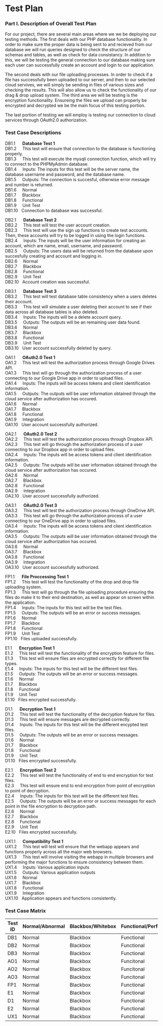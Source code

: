 # Test Plan

### Part I. Description of Overall Test Plan
For our project, there are several main areas where we we be deploying our testing methods. The first deals with our PHP database functionality. In order to make sure the proper data is being sent to and recieved from our database we will run queries designed to check the structure of our schemas and tables, as well as check for data consistancy. In addition to this, we will be testing the general connection to our database making sure each user can successfully create an account and login to our application. 

The second deals with our file uploading processes. In order to check if a file has successfully been uploaded to our server, and then to our selected cloud servives, we will simply be sending in files of various sizes and checking the results. This will also allow us to check the functionality of our drag & drop upload system. The third area we will be testing is the encryption functionality. Ensureing the files we upload can properly be encrypted and decrypted we be the main focus of this testing portion.

The last portion of testing we will employ is testing our connection to cloud services through OAuth2.0 authorization.

### Test Case Descriptions
DB1.1   &nbsp;&nbsp;&nbsp;&nbsp;&nbsp;**Database Test 1**<br />
DB1.2   &nbsp;&nbsp;&nbsp;&nbsp;This test will ensure that connection to the database is functioning properly.<br />
DB1.3   &nbsp;&nbsp;&nbsp;&nbsp;This test will execute the mysqli connection function, which will try to connect to the PHPMyAdmin database.<br />
DB1.4   &nbsp;&nbsp;&nbsp;&nbsp;Inputs: The inputs for this test will be the server name, the database username and password, and the database name.<br />
DB1.5   &nbsp;&nbsp;&nbsp;&nbsp;Outputs: The connection is succesful, otherwise error message and number is returned.<br />
DB1.6   &nbsp;&nbsp;&nbsp;&nbsp;Normal<br />
DB1.7   &nbsp;&nbsp;&nbsp;&nbsp;Blackbox<br />
DB1.8   &nbsp;&nbsp;&nbsp;&nbsp;Functional<br />
DB1.9   &nbsp;&nbsp;&nbsp;&nbsp;Unit Test<br />
DB1.10   &nbsp;&nbsp;Connection to database was successful.<br />

DB2.1   &nbsp;&nbsp;&nbsp;&nbsp;&nbsp;**Database Test 2**<br />
DB2.2   &nbsp;&nbsp;&nbsp;&nbsp;This test will test the user account creation.<br />
DB2.3   &nbsp;&nbsp;&nbsp;&nbsp;This test will use the sign up functions to create test accounts. Then, these accounts will try to be logged in using the login functions.<br />
DB2.4   &nbsp;&nbsp;&nbsp;&nbsp;Inputs: The inputs will be the user information for creating an account, which are name, email, username, and password.<br />
DB2.5   &nbsp;&nbsp;&nbsp;&nbsp;Outputs: The users data will be returned from the database upon succesfully creating and account and logging in.<br /> 
DB2.6   &nbsp;&nbsp;&nbsp;&nbsp;Normal<br />
DB2.7   &nbsp;&nbsp;&nbsp;&nbsp;Blackbox<br />
DB2.8   &nbsp;&nbsp;&nbsp;&nbsp;Functional<br />
DB2.9   &nbsp;&nbsp;&nbsp;&nbsp;Unit Test<br />
DB2.10   &nbsp;&nbsp;Account creation was successful.<br />

DB3.1   &nbsp;&nbsp;&nbsp;&nbsp;&nbsp;**Database Test 3**<br />
DB3.2   &nbsp;&nbsp;&nbsp;&nbsp;This test will test database table consistency when a users deletes their account.<br />
DB3.3   &nbsp;&nbsp;&nbsp;&nbsp;This test will simulate a user deleting their account to see if their data across all database tables is also deleted.<br />
DB3.4   &nbsp;&nbsp;&nbsp;&nbsp;Inputs: The inputs will be a delete account query.<br />
DB3.5   &nbsp;&nbsp;&nbsp;&nbsp;Outputs: The outputs will be an remaining user data found.<br />
DB3.6   &nbsp;&nbsp;&nbsp;&nbsp;Normal<br />
DB3.7   &nbsp;&nbsp;&nbsp;&nbsp;Blackbox<br />
DB3.8   &nbsp;&nbsp;&nbsp;&nbsp;Functional<br />
DB3.9   &nbsp;&nbsp;&nbsp;&nbsp;Unit Test<br />
DB3.10   &nbsp;&nbsp;User account successfully deleted by query.<br />

OA1.1   &nbsp;&nbsp;&nbsp;&nbsp;&nbsp;**OAuth2.0 Test 1**<br />
OA1.2   &nbsp;&nbsp;&nbsp;&nbsp;This test will test the authorization process through Google Drives API.<br />
OA1.3   &nbsp;&nbsp;&nbsp;&nbsp;This test will go through the authorization process of a user connecting to our Google Drive app in order to upload files.<br />
OA1.4   &nbsp;&nbsp;&nbsp;&nbsp;Inputs: The inputs will be access tokens and client identification information.<br />
OA1.5   &nbsp;&nbsp;&nbsp;&nbsp;Outputs: The outputs will be user information obtained through the cloud service after authorization has occured.<br />
OA1.6   &nbsp;&nbsp;&nbsp;&nbsp;Normal<br />
OA1.7   &nbsp;&nbsp;&nbsp;&nbsp;Blackbox<br />
OA1.8   &nbsp;&nbsp;&nbsp;&nbsp;Functional<br />
OA1.9   &nbsp;&nbsp;&nbsp;&nbsp;Integration<br />
OA1.10   &nbsp;&nbsp;User account successfully authorized.<br />

OA2.1   &nbsp;&nbsp;&nbsp;&nbsp;&nbsp;**OAuth2.0 Test 2**<br />
OA2.2   &nbsp;&nbsp;&nbsp;&nbsp;This test will test the authorization process through Dropbox API.<br />
OA2.3   &nbsp;&nbsp;&nbsp;&nbsp;This test will go through the authorization process of a user connecting to our Dropbox app in order to upload files.<br />
OA2.4   &nbsp;&nbsp;&nbsp;&nbsp;Inputs: The inputs will be access tokens and client identification information.<br />
OA2.5   &nbsp;&nbsp;&nbsp;&nbsp;Outputs: The outputs will be user information obtained through the cloud service after authorization has occured.<br />
OA2.6   &nbsp;&nbsp;&nbsp;&nbsp;Normal<br />
OA2.7   &nbsp;&nbsp;&nbsp;&nbsp;Blackbox<br />
OA2.8   &nbsp;&nbsp;&nbsp;&nbsp;Functional<br />
OA2.9   &nbsp;&nbsp;&nbsp;&nbsp;Integration<br />
OA2.10   &nbsp;&nbsp;User account successfully authorized.<br />

OA3.1   &nbsp;&nbsp;&nbsp;&nbsp;&nbsp;**OAuth2.0 Test 3**<br />
OA3.2   &nbsp;&nbsp;&nbsp;&nbsp;This test will test the authorization process through OneDrive API.<br />
OA3.3   &nbsp;&nbsp;&nbsp;&nbsp;This test will go through the authorization process of a user connecting to our OneDrive app in order to upload files.<br />
OA3.4   &nbsp;&nbsp;&nbsp;&nbsp;Inputs: The inputs will be access tokens and client identification information.<br />
OA3.5   &nbsp;&nbsp;&nbsp;&nbsp;Outputs: The outputs will be user information obtained through the cloud service after authorization has occured.<br />
OA3.6   &nbsp;&nbsp;&nbsp;&nbsp;Normal<br />
OA3.7   &nbsp;&nbsp;&nbsp;&nbsp;Blackbox<br />
OA3.8   &nbsp;&nbsp;&nbsp;&nbsp;Functional<br />
OA3.9   &nbsp;&nbsp;&nbsp;&nbsp;Integration<br />
OA3.10   &nbsp;&nbsp;User account successfully authorized.<br />

FP1.1   &nbsp;&nbsp;&nbsp;&nbsp;&nbsp;**File Proccessing Test 1**<br />
FP1.2   &nbsp;&nbsp;&nbsp;&nbsp;This test will test the functionality of the drop and drop file uploading system.<br />
FP1.3   &nbsp;&nbsp;&nbsp;&nbsp;This test will go through the file uploading procedure ensuring the files do make it to their end destination, as well as appear on screen within the application.<br />
FP1.4   &nbsp;&nbsp;&nbsp;&nbsp;Inputs: The inputs for this test will be the test files.<br />
FP1.5   &nbsp;&nbsp;&nbsp;&nbsp;Outputs: The outputs will be an error or success messages.<br />
FP1.6   &nbsp;&nbsp;&nbsp;&nbsp;Normal<br />
FP1.7   &nbsp;&nbsp;&nbsp;&nbsp;Blackbox<br />
FP1.8   &nbsp;&nbsp;&nbsp;&nbsp;Functional<br />
FP1.9   &nbsp;&nbsp;&nbsp;&nbsp;Unit Test<br />
FP1.10   &nbsp;&nbsp;Files uploaded successfully.<br />

E1.1   &nbsp;&nbsp;&nbsp;&nbsp;&nbsp;**Encryption Test 1**<br />
E1.2   &nbsp;&nbsp;&nbsp;&nbsp;This test will test the functionality of the encryption feature for files.<br />
E1.3   &nbsp;&nbsp;&nbsp;&nbsp;This test will ensure files are encrypted correctly for different file types.<br />
E1.4   &nbsp;&nbsp;&nbsp;&nbsp;Inputs: The inputs for this test will be the different test files.<br />
E1.5   &nbsp;&nbsp;&nbsp;&nbsp;Outputs: The outputs will be an error or success messages.<br />
E1.6   &nbsp;&nbsp;&nbsp;&nbsp;Normal<br />
E1.7   &nbsp;&nbsp;&nbsp;&nbsp;Blackbox<br />
E1.8   &nbsp;&nbsp;&nbsp;&nbsp;Functional<br />
E1.9   &nbsp;&nbsp;&nbsp;&nbsp;Unit Test<br />
E1.10   &nbsp;&nbsp;Files encrypted successfully.<br />

D1.1   &nbsp;&nbsp;&nbsp;&nbsp;&nbsp;**Decryption Test 1**<br />
D1.2   &nbsp;&nbsp;&nbsp;&nbsp;This test will test the functionality of the decryption feature for files.<br />
D1.3   &nbsp;&nbsp;&nbsp;&nbsp;This test will ensure messages are decrypted correctly.<br />
D1.4   &nbsp;&nbsp;&nbsp;&nbsp;Inputs: The inputs for this test will be the different encypted test files.<br />
D1.5   &nbsp;&nbsp;&nbsp;&nbsp;Outputs: The outputs will be an error or success messages.<br />
D1.6   &nbsp;&nbsp;&nbsp;&nbsp;Normal<br />
D1.7   &nbsp;&nbsp;&nbsp;&nbsp;Blackbox<br />
D1.8   &nbsp;&nbsp;&nbsp;&nbsp;Functional<br />
D1.9   &nbsp;&nbsp;&nbsp;&nbsp;Unit Test<br />
D1.10   &nbsp;&nbsp;Files encrypted successfully.<br />

E2.1   &nbsp;&nbsp;&nbsp;&nbsp;&nbsp;**Encryption Test 2**<br />
E2.2   &nbsp;&nbsp;&nbsp;&nbsp;This test will test the functionality of end to end encryption for test files.<br />
E2.3   &nbsp;&nbsp;&nbsp;&nbsp;This test will ensure end to end encryption from point of encryption to point of decryption.<br />
E2.4   &nbsp;&nbsp;&nbsp;&nbsp;Inputs: The inputs for this test will be the different test files.<br />
E2.5   &nbsp;&nbsp;&nbsp;&nbsp;Outputs: The outputs will be an error or success messages for each point in the file encryption to decryption path.<br />
E2.6   &nbsp;&nbsp;&nbsp;&nbsp;Normal<br />
E2.7   &nbsp;&nbsp;&nbsp;&nbsp;Blackbox<br />
E2.8   &nbsp;&nbsp;&nbsp;&nbsp;Functional<br />
E2.9   &nbsp;&nbsp;&nbsp;&nbsp;Unit Test<br />
E2.10   &nbsp;&nbsp;Files encrypted successfully.<br />

UX1.1   &nbsp;&nbsp;&nbsp;&nbsp;&nbsp;**Compatibility Test 1**<br />
UX1.2   &nbsp;&nbsp;&nbsp;&nbsp;This test will test will ensure that the webapp appears and functions properly across all the major web browsers.<br />
UX1.3   &nbsp;&nbsp;&nbsp;&nbsp;This test will involve visiting the webapp in multiple browsers and performing the major functions to ensure consistency between them.<br />
UX1.4   &nbsp;&nbsp;&nbsp;&nbsp;Inputs: Various application inputs<br />
UX1.5   &nbsp;&nbsp;&nbsp;&nbsp;Outputs: Various application outputs<br />
UX1.6   &nbsp;&nbsp;&nbsp;&nbsp;Normal<br />
UX1.7   &nbsp;&nbsp;&nbsp;&nbsp;Blackbox<br />
UX1.8   &nbsp;&nbsp;&nbsp;&nbsp;Functional<br />
UX1.9   &nbsp;&nbsp;&nbsp;&nbsp;Integration<br />
UX1.10   &nbsp;&nbsp;Application appears and functions consistently.<br />



### Test Case Matrix
| Test ID | Normal/Abnormal | Blackbox/Whitebox | Functional/Performance | Unit/Integration |
|---------|-----------------|-------------------|------------------------|------------------|
| DB1     | Normal          | Blackbox          | Functional             | Unit             |
| DB2     | Normal          | Blackbox          | Functional             | Unit             |
| DB3     | Normal          | Blackbox          | Functional             | Unit             |
| AO1     | Normal          | Blackbox          | Funcitonal             | Integration      |
| AO2     | Normal          | Blackbox          | Funcitonal             | Integration      |
| AO3     | Normal          | Blackbox          | Funcitonal             | Integration      |
| FP1     | Normal          | Blackbox          | Functional             | Unit             |
| E1      | Normal          | Blackbox          | Functional             | Unit             |
| D1      | Normal          | Blackbox          | Functional             | Unit             |
| E2      | Normal          | Blackbox          | Functional             | Unit             |
| UX1     | Normal          | Blackbox          | Functional             | Integration      |
